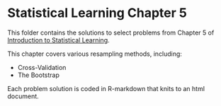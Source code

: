 # Statistical Learning Chapter 5
This folder contains the solutions to select problems from Chapter 5 of [Introduction to Statistical Learning](http://www-bcf.usc.edu/~gareth/ISL/).

This chapter covers various resampling methods, including:
* Cross-Validation
* The Bootstrap

Each problem solution is coded in R-markdown that knits to an html document.
